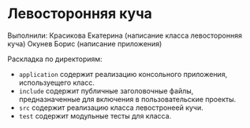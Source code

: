 ﻿# Левосторонняя куча

Выполнили: Красикова Екатерина (написание класса левосторонняя куча)
           Окунев Борис (написание приложения)

Раскладка по директориям:
  - `application` содержит реализацию консольного приложения, используещего
    класс.
  - `include` содержит публичные заголовочные файлы, предназначенные для
    включения в пользовательские проекты.
  - `src` содержит реализацию класса левостронеей кучи.
  - `test` содержит модульные тесты для класса.

